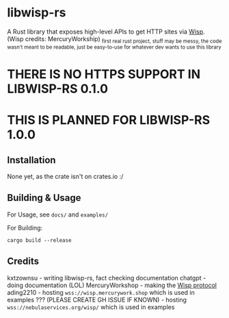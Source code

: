 # libwisp-rs
A Rust library that exposes high-level APIs to get HTTP sites via [Wisp](https://github.com/MercuryWorkshop/wisp-protocol). (Wisp credits: MercuryWorkship)
<sub>first real rust project, stuff may be messy, the code wasn't meant to be readable, just be easy-to-use for whatever dev wants to use this library</sub>

# THERE IS NO HTTPS SUPPORT IN LIBWISP-RS 0.1.0
# THIS IS PLANNED FOR LIBWISP-RS 1.0.0

## Installation
None yet, as the crate isn't on crates.io :/

## Building & Usage
For Usage, see `docs/` and `examples/`

For Building:
```
cargo build --release
```

## Credits
kxtzownsu - writing libwisp-rs, fact checking documentation
chatgpt - doing documentation (LOL)
MercuryWorkshop - making the [Wisp protocol](https://github.com/MercuryWorkshop/wisp-protocol)
ading2210 - hosting `wss://wisp.mercurywork.shop` which is used in examples
??? (PLEASE CREATE GH ISSUE IF KNOWN) - hosting `wss://nebulaservices.org/wisp/` which is used in examples